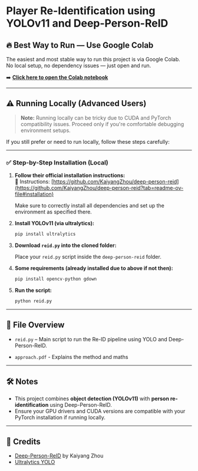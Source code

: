 # Player Re-Identification using YOLOv11 and Deep-Person-ReID

## 🔥 Best Way to Run — Use Google Colab

The easiest and most stable way to run this project is via Google Colab.  
No local setup, no dependency issues — just open and run.

➡️ **[Click here to open the Colab notebook](https://colab.research.google.com/drive/1CIIN2kjhYFTqe3_Js3kgoBfaAfR5gMGw?usp=sharing)**  

---

## ⚠️ Running Locally (Advanced Users)

> **Note:** Running locally can be tricky due to CUDA and PyTorch compatibility issues. Proceed only if you're comfortable debugging environment setups.

If you still prefer or need to run locally, follow these steps carefully:

---

### ✅ Step-by-Step Installation (Local)


1. **Follow their official installation instructions:**  
   📌 Instructions: [https://github.com/KaiyangZhou/deep-person-reid](https://github.com/KaiyangZhou/deep-person-reid?tab=readme-ov-file#installation)

   Make sure to correctly install all dependencies and set up the environment as specified there.

2. **Install YOLOv11 (via ultralytics):**

   ```bash
   pip install ultralytics
   ```

3. **Download `reid.py` into the cloned folder:**

   Place your `reid.py` script inside the `deep-person-reid` folder.

4. **Some requirements (already installed due to above if not then):**
    ```bash
    pip install opencv-python gdown
    ```

5. **Run the script:**

   ```bash
   python reid.py
   ```

---

## 📁 File Overview

- `reid.py` – Main script to run the Re-ID pipeline using YOLO and Deep-Person-ReID.

- `approach.pdf` - Explains the method and maths

---

## 🛠 Notes

- This project combines **object detection (YOLOv11)** with **person re-identification** using Deep-Person-ReID.
- Ensure your GPU drivers and CUDA versions are compatible with your PyTorch installation if running locally.

---

## 🤝 Credits

- [Deep-Person-ReID](https://github.com/KaiyangZhou/deep-person-reid) by Kaiyang Zhou
- [Ultralytics YOLO](https://github.com/ultralytics/ultralytics)
